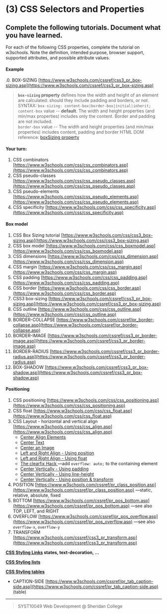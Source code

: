 # (3) CSS Selectors and Properties

## Complete the following tutorials. Document what you have learned.
For each of the following CSS properties, complete the tutorial on w3schools.  Note the definition, intended purpose, browser support, supported attributes, and possible attribute values.
#### Example
.0. BOX-SIZING [https://www.w3schools.com/cssref/css3_pr_box-sizing.asp](https://www.w3schools.com/cssref/css3_pr_box-sizing.asp)

> **`box-sizing` property** defines how the width and height of an element are calculated: should they include padding and borders, or not.
>  SYNTAX: `box-sizing: content-box|border-box|initial|inherit;`
> `content-box` value -- **default**. The width and height properties (and min/max properties) includes only the content. Border and padding are not included.  
> `border-box` value -- The width and height properties (and min/max properties) includes content, padding and border
> HTML DOM reference: [boxSizing property](https://www.w3schools.com/jsref/prop_style_boxsizing.asp)

#### Your turn:
1. CSS combinators [https://www.w3schools.com/css/css_combinators.asp](https://www.w3schools.com/css/css_combinators.asp)
2. CSS pseudo-classes [https://www.w3schools.com/css/css_pseudo_classes.asp](https://www.w3schools.com/css/css_pseudo_classes.asp)
3. CSS pseudo-elements [https://www.w3schools.com/css/css_pseudo_elements.asp](https://www.w3schools.com/css/css_pseudo_elements.asp)
4. CSS specificity [https://www.w3schools.com/css/css_specificity.asp](https://www.w3schools.com/css/css_specificity.asp)


#### Box model
1. CSS Box Sizing tutorial [https://www.w3schools.com/css/css3_box-sizing.asp](https://www.w3schools.com/css/css3_box-sizing.asp)
2. CSS box model [https://www.w3schools.com/css/css_boxmodel.asp](https://www.w3schools.com/css/css_boxmodel.asp)
3. CSS dimensions [https://www.w3schools.com/css/css_dimension.asp](https://www.w3schools.com/css/css_dimension.asp)
4. CSS margin [https://www.w3schools.com/css/css_margin.asp](https://www.w3schools.com/css/css_margin.asp)
5. CSS padding [https://www.w3schools.com/css/css_padding.asp](https://www.w3schools.com/css/css_padding.asp)
6. CSS border [https://www.w3schools.com/css/css_border.asp](https://www.w3schools.com/css/css_border.asp)
7. CSS3 box-sizing [https://www.w3schools.com/cssref/css3_pr_box-sizing.asp](https://www.w3schools.com/cssref/css3_pr_box-sizing.asp)
8. CSS outline [https://www.w3schools.com/css/css_outline.asp](https://www.w3schools.com/css/css_outline.asp)
9. BORDER-COLLAPSE [https://www.w3schools.com/cssref/pr_border-collapse.asp](https://www.w3schools.com/cssref/pr_border-collapse.asp)
10. BORDER-IMAGE [https://www.w3schools.com/cssref/css3_pr_border-image.asp](https://www.w3schools.com/cssref/css3_pr_border-image.asp)
11. BORDER-RADIUS [https://www.w3schools.com/cssref/css3_pr_border-radius.asp](https://www.w3schools.com/cssref/css3_pr_border-radius.asp)
12. BOX-SHADOW [https://www.w3schools.com/cssref/css3_pr_box-shadow.asp](https://www.w3schools.com/cssref/css3_pr_box-shadow.asp)

#### Positioning
1. CSS positioning [https://www.w3schools.com/css/css_positioning.asp](https://www.w3schools.com/css/css_positioning.asp)
2. CSS float [https://www.w3schools.com/css/css_float.asp](https://www.w3schools.com/css/css_float.asp)
3. CSS Layout - horizontal and vertical align [https://www.w3schools.com/css/css_align.asp](https://www.w3schools.com/css/css_align.asp) 
	- [Center Align Elements](https://www.w3schools.com/css/tryit.asp?filename=trycss_align_container)
	- [Center Text](https://www.w3schools.com/css/tryit.asp?filename=trycss_align_text)
	- [Center an Image](https://www.w3schools.com/css/tryit.asp?filename=trycss_align_image)
	- [Left and Right Align - Using position](https://www.w3schools.com/css/tryit.asp?filename=trycss_align_pos)
	- [Left and Right Align - Using float](https://www.w3schools.com/css/tryit.asp?filename=trycss_align_float)
	- [The clearfix Hack ](https://www.w3schools.com/css/tryit.asp?filename=trycss_layout_clearfix) &mdash;add `overflow: auto;` to the containing element
	- [Center Vertically - Using padding](https://www.w3schools.com/css/tryit.asp?filename=trycss_align_padding)
	- [Center Vertically - Using line-height](https://www.w3schools.com/css/tryit.asp?filename=trycss_align_line-height)
	- [Center Vertically - Using position & transform](https://www.w3schools.com/css/tryit.asp?filename=trycss_align_transform)
4. POSITION [https://www.w3schools.com/cssref/pr_class_position.asp](https://www.w3schools.com/cssref/pr_class_position.asp) &mdash;static, relative, absolute, fixed
5. BOTTOM [https://www.w3schools.com/cssref/pr_pos_bottom.asp](https://www.w3schools.com/cssref/pr_pos_bottom.asp) &mdash;see also TOP, LEFT, and RIGHT
6. OVERFLOW [https://www.w3schools.com/cssref/pr_pos_overflow.asp](https://www.w3schools.com/cssref/pr_pos_overflow.asp) &mdash;see also `overflow-x`,  `overflow-y`
7. TRANSFORM [https://www.w3schools.com/cssref/css3_pr_transform.asp](https://www.w3schools.com/cssref/css3_pr_transform.asp)

**[CSS Styling Links](https://www.w3schools.com/css/css_link.asp) **states**, text-decoration, &hellip;**

**[CSS Styling lists](https://www.w3schools.com/css/css_list.asp)**

**[CSS Styling tables](https://www.w3schools.com/css/css_table.asp)**
- CAPTION-SIDE [https://www.w3schools.com/cssref/pr_tab_caption-side.asp](https://www.w3schools.com/cssref/pr_tab_caption-side.asp) (table)


 
---
> SYST10049 Web Development @ Sheridan College
